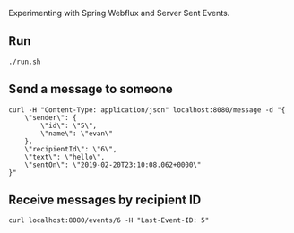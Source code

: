 Experimenting with Spring Webflux and Server Sent Events.

## Run

```
./run.sh
```

## Send a message to someone

```
curl -H "Content-Type: application/json" localhost:8080/message -d "{
    \"sender\": {
        \"id\": \"5\", 
        \"name\": \"evan\"
    }, 
    \"recipientId\": \"6\", 
    \"text\": \"hello\", 
    \"sentOn\": \"2019-02-20T23:10:08.062+0000\"
}"
```

## Receive messages by recipient ID

```
curl localhost:8080/events/6 -H "Last-Event-ID: 5"
```
